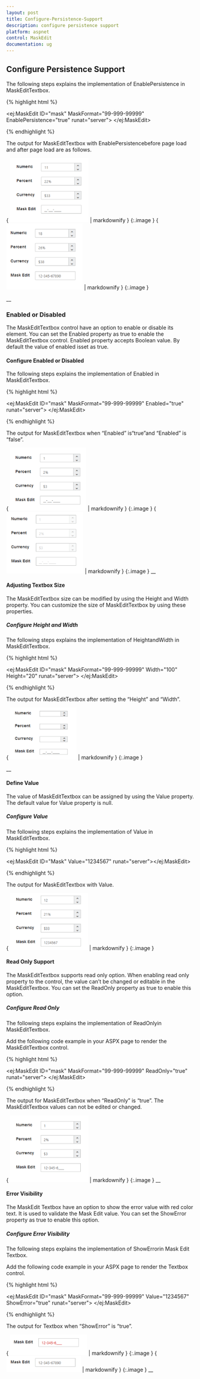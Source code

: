 ```yaml
---
layout: post
title: Configure-Persistence-Support
description: configure persistence support 
platform: aspnet
control: MaskEdit
documentation: ug
---
```


## Configure Persistence Support 

The following steps explains the implementation of EnablePersistence in MaskEditTextbox.



{% highlight html %}

<ej:MaskEdit ID="mask" MaskFormat="99-999-99999" EnablePersistence="true" runat="server"> </ej:MaskEdit>



{% endhighlight %}



The output for MaskEditTextbox with EnablePersistencebefore page load and after page load are as follows.

{ ![C:/Users/giftline.jebamani/Desktop/a.png](Configure-Persistence-Support_images/Configure-Persistence-Support_img1.png) | markdownify }
{:.image }
{ ![C:/Users/giftline.jebamani/Desktop/b.png](Configure-Persistence-Support_images/Configure-Persistence-Support_img2.png) | markdownify }
{:.image }


__

### Enabled or Disabled

The MaskEditTextbox control have an option to enable or disable its element. You can set the Enabled property as true to enable the MaskEditTextbox control. Enabled property accepts Boolean value. By default the value of enabled isset as true.

#### Configure Enabled or Disabled 

The following steps explains the implementation of Enabled in MaskEditTextbox.



{% highlight html %}



<ej:MaskEdit ID="mask" MaskFormat="99-999-99999" Enabled="true" runat="server"> </ej:MaskEdit>



{% endhighlight %}



The output for MaskEditTextbox when “Enabled” is“true”and “Enabled” is “false”.

{ ![C:/Users/giftline.jebamani/Desktop/a.png](Configure-Persistence-Support_images/Configure-Persistence-Support_img3.png) | markdownify }
{:.image }
{ ![C:/Users/giftline.jebamani/Desktop/b.png](Configure-Persistence-Support_images/Configure-Persistence-Support_img4.png) | markdownify }
{:.image }
__

#### Adjusting Textbox Size

The MaskEditTextbox size can be modified by using the Height and Width property. You can customize the size of MaskEditTextbox by using these properties.

##### Configure Height and Width 

The following steps explains the implementation of HeightandWidth in MaskEditTextbox.



{% highlight html %}



<ej:MaskEdit ID="mask" MaskFormat="99-999-99999" Width="100" Height="20" runat="server"> </ej:MaskEdit>





{% endhighlight %}



The output for MaskEditTextbox after setting the “Height” and “Width”.

{ ![C:/Users/giftline.jebamani/Desktop/a.png](Configure-Persistence-Support_images/Configure-Persistence-Support_img5.png) | markdownify }
{:.image }


__

#### Define Value

The value of MaskEditTextbox can be assigned by using the Value property. The default value for Value property is null.

##### Configure Value

The following steps explains the implementation of Value in MaskEditTextbox.



{% highlight html %}



<ej:MaskEdit ID="Mask" Value="1234567" runat="server"></ej:MaskEdit>





{% endhighlight %}



The output for MaskEditTextbox with Value.

{ ![C:/Users/giftline.jebamani/Desktop/a.png](Configure-Persistence-Support_images/Configure-Persistence-Support_img6.png) | markdownify }
{:.image }




#### Read Only Support

The MaskEditTextbox supports read only option. When enabling read only property to the control, the value can’t be changed or editable in the MaskEditTextbox. You can set the ReadOnly property as true to enable this option.

##### Configure Read Only

The following steps explains the implementation of ReadOnlyin MaskEditTextbox.

Add the following code example in your ASPX page to render the MaskEditTextbox control.

{% highlight html %}

<ej:MaskEdit ID="mask" MaskFormat="99-999-99999"  ReadOnly="true" runat="server"> </ej:MaskEdit>



{% endhighlight %}



The output for MaskEditTextbox when “ReadOnly” is “true”. The MaskEditTextbox values can not be edited or changed.

{ ![C:/Users/giftline.jebamani/Desktop/a.png](Configure-Persistence-Support_images/Configure-Persistence-Support_img7.png) | markdownify }
{:.image }
__

#### Error Visibility

The MaskEdit Textbox have an option to show the error value with red color text. It is used to validate the Mask Edit value. You can set the ShowError property as true to enable this option.

##### Configure Error Visibility

The following steps explains the implementation of ShowErrorin Mask Edit Textbox.

Add the following code example in your ASPX page to render the Textbox control.

{% highlight html %}

<ej:MaskEdit ID="mask" MaskFormat="99-999-99999" Value="1234567" ShowError="true" runat="server"> </ej:MaskEdit>



{% endhighlight %}



The output for Textbox when “ShowError” is “true”. 

{ ![C:/Users/giftline.jebamani/Desktop/a.png](Configure-Persistence-Support_images/Configure-Persistence-Support_img8.png) | markdownify }
{:.image }
{ ![C:/Users/giftline.jebamani/Desktop/b.png](Configure-Persistence-Support_images/Configure-Persistence-Support_img9.png) | markdownify }
{:.image }
__

